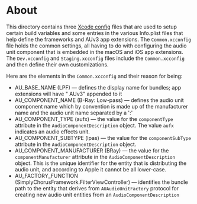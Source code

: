 # About

This directory contains three [Xcode config](https://nshipster.com/xcconfig/) files that are used to setup
certain build variables and some entries in the various Info.plist files that help define the frameworks and
AUv3 app extensions. The `Common.xcconfig` file holds the common settings, all having to do with configuring the
audio unit component that is embedded in the macOS and iOS app extensions. The `Dev.xcconfig` and
`Staging.xcconfig` files include the `Common.xcconfig` and then define their own customizations.

Here are the elements in the `Common.xcconfig` and their reason for being:

* AU_BASE_NAME (LPF) — defines the display name for bundles; app extensions will have " AUv3" appended to it
* AU_COMPONENT_NAME (B-Ray: Low-pass) — defines the audio unit component name which by convention is made up of
  the manufacturer name and the audio unit name separated by a ':'
* AU_COMPONENT_TYPE (aufx) — the value for the `componentType` attribute in the `AudioComponentDescription`
  object. The value `aufx` indicates an audio effects unit.
* AU_COMPONENT_SUBTYPE (lpas) — the value for the `componentSubType` attribute in the
  `AudioComponentDescription` object.
* AU_COMPONENT_MANUFACTURER (BRay) — the value for the `componentManufacturer` attribute in the
  `AudioComponentDescription` object. This is the unique identifier for the entity that is distributing the
  audio unit, and according to Apple it cannot be all lower-case.
* AU_FACTORY_FUNCTION (SimplyChorusFramework.FilterViewController) — identifies the bundle path to the entity
  that derives from `AUAudioUnitFactory` protocol for creating new audio unit entities from an
  `AudioComponentDescription`
